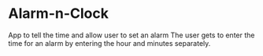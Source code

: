 # Alarm-n-Clock
App to tell the time and allow user to set an alarm
The user gets to enter the time for an alarm by entering the hour and minutes separately.

